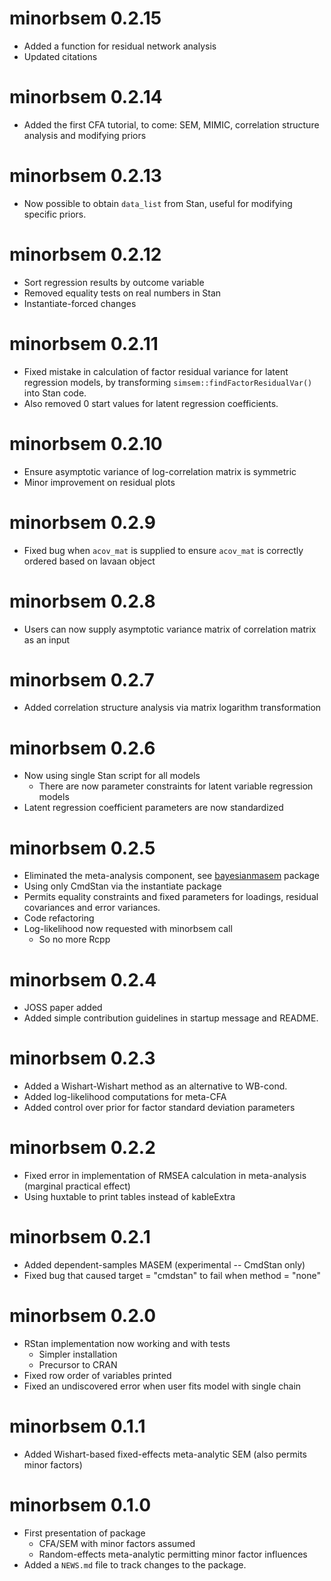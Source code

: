 # minorbsem 0.2.15

* Added a function for residual network analysis
* Updated citations

# minorbsem 0.2.14

* Added the first CFA tutorial, to come: SEM, MIMIC, correlation structure analysis and modifying priors

# minorbsem 0.2.13

* Now possible to obtain `data_list` from Stan, useful for modifying specific priors.

# minorbsem 0.2.12

* Sort regression results by outcome variable
* Removed equality tests on real numbers in Stan
* Instantiate-forced changes

# minorbsem 0.2.11

* Fixed mistake in calculation of factor residual variance for latent regression models, by transforming `simsem::findFactorResidualVar()` into Stan code.
* Also removed 0 start values for latent regression coefficients.

# minorbsem 0.2.10

* Ensure asymptotic variance of log-correlation matrix is symmetric
* Minor improvement on residual plots

# minorbsem 0.2.9

* Fixed bug when `acov_mat` is supplied to ensure `acov_mat` is correctly ordered based on lavaan object

# minorbsem 0.2.8

* Users can now supply asymptotic variance matrix of correlation matrix as an input

# minorbsem 0.2.7

* Added correlation structure analysis via matrix logarithm transformation

# minorbsem 0.2.6

* Now using single Stan script for all models
  * There are now parameter constraints for latent variable regression models
* Latent regression coefficient parameters are now standardized

# minorbsem 0.2.5

* Eliminated the meta-analysis component, see [bayesianmasem](https://github.com/jamesuanhoro/bayesianmasem/) package
* Using only CmdStan via the instantiate package
* Permits equality constraints and fixed parameters for loadings, residual covariances and error variances.
* Code refactoring
* Log-likelihood now requested with minorbsem call
  * So no more Rcpp

# minorbsem 0.2.4

* JOSS paper added
* Added simple contribution guidelines in startup message and README.

# minorbsem 0.2.3

* Added a Wishart-Wishart method as an alternative to WB-cond.
* Added log-likelihood computations for meta-CFA
* Added control over prior for factor standard deviation parameters

# minorbsem 0.2.2

* Fixed error in implementation of RMSEA calculation in meta-analysis (marginal practical effect)
* Using huxtable to print tables instead of kableExtra

# minorbsem 0.2.1

* Added dependent-samples MASEM (experimental -- CmdStan only)
* Fixed bug that caused target = "cmdstan" to fail when method = "none"

# minorbsem 0.2.0

* RStan implementation now working and with tests
  * Simpler installation
  * Precursor to CRAN
* Fixed row order of variables printed
* Fixed an undiscovered error when user fits model with single chain

# minorbsem 0.1.1

* Added Wishart-based fixed-effects meta-analytic SEM (also permits minor factors)

# minorbsem 0.1.0

* First presentation of package
  * CFA/SEM with minor factors assumed
  * Random-effects meta-analytic permitting minor factor influences
* Added a `NEWS.md` file to track changes to the package.
